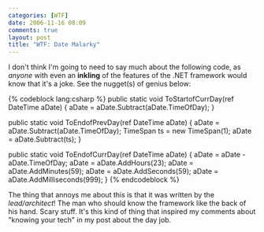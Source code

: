 ```yaml
---
categories: [WTF]
date: 2006-11-16 08:09
comments: true
layout: post
title: "WTF: Date Malarky"
---
```

I don't think I'm going to need to say much about the following code, as <em>anyone</em> with even an <strong>inkling</strong> of the features of the .NET framework would know that it's a joke. See the nugget(s) of genius below:

{% codeblock lang:csharp %}
public static void ToStartofCurrDay(ref DateTime aDate)
{
	aDate = aDate.Subtract(aDate.TimeOfDay);
}

public static void ToEndofPrevDay(ref DateTime aDate)
{
	aDate = aDate.Subtract(aDate.TimeOfDay);
	TimeSpan ts = new TimeSpan(1);
	aDate = aDate.Subtract(ts);
}

public static void ToEndofCurrDay(ref DateTime aDate)
{
	aDate = aDate - aDate.TimeOfDay;
	aDate = aDate.AddHours(23);
	aDate = aDate.AddMinutes(59);
	aDate = aDate.AddSeconds(59);
	aDate = aDate.AddMilliseconds(999);
}
{% endcodeblock %}

The thing that annoys me about this is that it was written by the <em>lead/architect</em>! The man who should know the framework like the back of his hand. Scary stuff. It's this kind of thing that inspired my comments about "knowing your tech" in my post about the day job.
